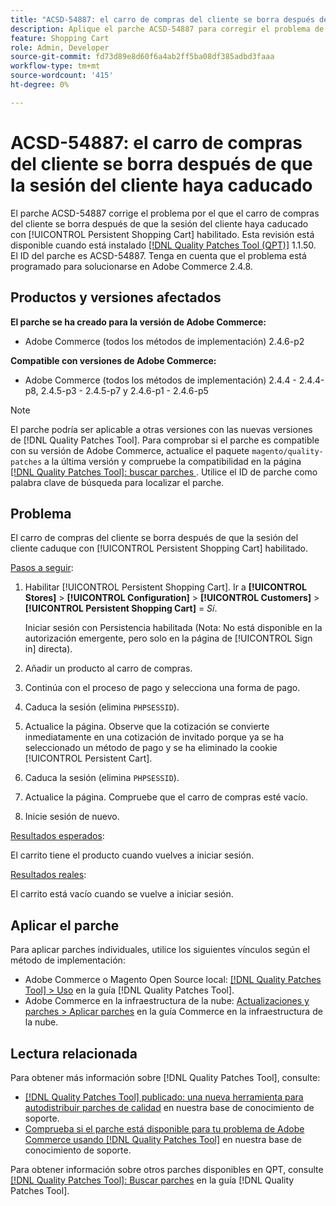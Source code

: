 ```yaml
---
title: "ACSD-54887: el carro de compras del cliente se borra después de que la sesión del cliente haya caducado"
description: Aplique el parche ACSD-54887 para corregir el problema de Adobe Commerce en el que se borra el carro de compras del cliente después de que la sesión del cliente haya caducado con [!UICONTROL Persistent Shopping Cart] habilitado.
feature: Shopping Cart
role: Admin, Developer
source-git-commit: fd73d89e8d60f6a4ab2ff5ba08df385adbd3faaa
workflow-type: tm+mt
source-wordcount: '415'
ht-degree: 0%

---
```



# ACSD-54887: el carro de compras del cliente se borra después de que la sesión del cliente haya caducado

El parche ACSD-54887 corrige el problema por el que el carro de compras del cliente se borra después de que la sesión del cliente haya caducado con [!UICONTROL Persistent Shopping Cart] habilitado. Esta revisión está disponible cuando está instalado [[!DNL Quality Patches Tool (QPT)]](/help/announcements/adobe-commerce-announcements/magento-quality-patches-released-new-tool-to-self-serve-quality-patches.md) 1.1.50. El ID del parche es ACSD-54887. Tenga en cuenta que el problema está programado para solucionarse en Adobe Commerce 2.4.8.

## Productos y versiones afectados

**El parche se ha creado para la versión de Adobe Commerce:**

* Adobe Commerce (todos los métodos de implementación) 2.4.6-p2

**Compatible con versiones de Adobe Commerce:**

* Adobe Commerce (todos los métodos de implementación) 2.4.4 - 2.4.4-p8, 2.4.5-p3 - 2.4.5-p7 y 2.4.6-p1 - 2.4.6-p5

>[!NOTE]
>
>El parche podría ser aplicable a otras versiones con las nuevas versiones de [!DNL Quality Patches Tool]. Para comprobar si el parche es compatible con su versión de Adobe Commerce, actualice el paquete `magento/quality-patches` a la última versión y compruebe la compatibilidad en la página [[!DNL Quality Patches Tool]: buscar parches ](https://experienceleague.adobe.com/tools/commerce-quality-patches/index.html?lang=es). Utilice el ID de parche como palabra clave de búsqueda para localizar el parche.

## Problema

El carro de compras del cliente se borra después de que la sesión del cliente caduque con [!UICONTROL Persistent Shopping Cart] habilitado.

<u>Pasos a seguir</u>:

1. Habilitar [!UICONTROL Persistent Shopping Cart]. Ir a **[!UICONTROL Stores]** > **[!UICONTROL Configuration]** > **[!UICONTROL Customers]** > **[!UICONTROL Persistent Shopping Cart]** = *Sí*.

   Iniciar sesión con Persistencia habilitada (Nota: No está disponible en la autorización emergente, pero solo en la página de [!UICONTROL Sign in] directa).

1. Añadir un producto al carro de compras.
1. Continúa con el proceso de pago y selecciona una forma de pago.
1. Caduca la sesión (elimina `PHPSESSID`).
1. Actualice la página. Observe que la cotización se convierte inmediatamente en una cotización de invitado porque ya se ha seleccionado un método de pago y se ha eliminado la cookie [!UICONTROL Persistent Cart].
1. Caduca la sesión (elimina `PHPSESSID`).
1. Actualice la página. Compruebe que el carro de compras esté vacío.
1. Inicie sesión de nuevo.

<u>Resultados esperados</u>:

El carrito tiene el producto cuando vuelves a iniciar sesión.

<u>Resultados reales</u>:

El carrito está vacío cuando se vuelve a iniciar sesión.

## Aplicar el parche

Para aplicar parches individuales, utilice los siguientes vínculos según el método de implementación:

* Adobe Commerce o Magento Open Source local: [[!DNL Quality Patches Tool] > Uso](https://experienceleague.adobe.com/docs/commerce-operations/tools/quality-patches-tool/usage.html?lang=es) en la guía [!DNL Quality Patches Tool].
* Adobe Commerce en la infraestructura de la nube: [Actualizaciones y parches > Aplicar parches](https://experienceleague.adobe.com/docs/commerce-cloud-service/user-guide/develop/upgrade/apply-patches.html?lang=es) en la guía Commerce en la infraestructura de la nube.

## Lectura relacionada

Para obtener más información sobre [!DNL Quality Patches Tool], consulte:

* [[!DNL Quality Patches Tool] publicado: una nueva herramienta para autodistribuir parches de calidad](/help/announcements/adobe-commerce-announcements/magento-quality-patches-released-new-tool-to-self-serve-quality-patches.md) en nuestra base de conocimiento de soporte.
* [Comprueba si el parche está disponible para tu problema de Adobe Commerce usando [!DNL Quality Patches Tool]](/help/support-tools/patches-available-in-qpt-tool/check-patch-for-magento-issue-with-magento-quality-patches.md) en nuestra base de conocimiento de soporte.

Para obtener información sobre otros parches disponibles en QPT, consulte [[!DNL Quality Patches Tool]: Buscar parches](https://experienceleague.adobe.com/tools/commerce-quality-patches/index.html?lang=es) en la guía [!DNL Quality Patches Tool].


